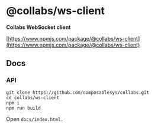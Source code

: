 # @collabs/ws-client

**Collabs WebSocket client**

[https://www.npmjs.com/package/@collabs/ws-client](https://www.npmjs.com/package/@collabs/ws-client)

## Docs

### API

```
git clone https://github.com/composablesys/collabs.git
cd collabs/ws-client
npm i
npm run build
```

Open `docs/index.html.`
